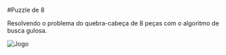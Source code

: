 #Puzzle de 8

Resolvendo o problema do quebra-cabeça de 8 peças com o algoritmo de busca gulosa.

![Jogo](/Puzzle_de_8/image.png)
